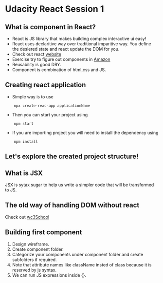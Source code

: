 # Udacity React Session 1

## What is component in React?

- React is JS library that makes building complex interactive ui easy!
- React uses declaritive way over traditional imparitive way. You define the desiered state and react update the DOM for you.
- Check out react [website](https://reactjs.org/)
- Exercise try to figure out components in [Amazon](https://www.amazon.eg/)
- Reusability is good DRY.
- Component is combination of html,css and JS.

## Creating react application

- Simple way is to use 
```
    npx create-reac-app applicationName
```
- Then you can start your project using 
```
    npm start
```
- If you are importing project you will need to install the dependency using 
```
    npm install
```

## Let's explore the created project structure!

## What is JSX

JSX is sytax sugar to help us write a simpler code that will be transformed to JS.

## The old way of handling DOM without react

Check out [wc3School](https://www.w3schools.com/jsref/met_node_appendchild.asp) 

## Building first component

1. Design wireframe.
2. Create component folder.
3. Categorize your components under component folder and create subfolders if required.
4. Note that attribute names like className insted of class because it is reserved by js syntax.
5. We can run JS expressions inside {}.


